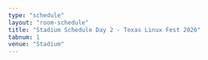 ```yaml
---
type: "schedule"
layout: "room-schedule"
title: "Stadium Schedule Day 2 - Texas Linux Fest 2026"
tabnum: 1
venue: "Stadium"
---
```

